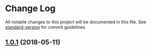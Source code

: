 # Change Log

All notable changes to this project will be documented in this file. See [standard-version](https://github.com/conventional-changelog/standard-version) for commit guidelines.

<a name="1.0.1"></a>
## [1.0.1](https://github.com/a13821190779/scroll/compare/v1.3.4...v1.0.1) (2018-05-11)
